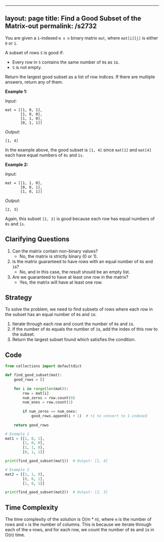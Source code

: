 
---
layout: page
title:  Find a Good Subset of the Matrix-out
permalink: /s2732
---
You are given a `1`-indexed `m x n` binary matrix `mat`, where `mat[i][j]` is either `0` or `1`.

A subset of rows `S` is good if:

- Every row in `S` contains the same number of `0`s as `1`s.
- `S` is not empty.

Return the largest good subset as a list of row indices. If there are multiple answers, return any of them.

**Example 1:**

*Input:*
```plaintext
mat = [[1, 0, 1], 
       [1, 0, 0], 
       [1, 1, 0], 
       [0, 1, 1]]
```
*Output:*
```plaintext
[1, 4]
```

In the example above, the good subset is `[1, 4]` since `mat[1]` and `mat[4]` each have equal numbers of `0s` and `1s`.

**Example 2:**

*Input:*
```plaintext
mat = [[1, 1, 0], 
       [0, 0, 1], 
       [1, 0, 1]]
```
*Output:*
```plaintext
[2, 3]
```

Again, this subset `[2, 3]` is good because each row has equal numbers of `0s` and `1s`.

## Clarifying Questions
1. Can the matrix contain non-binary values?
   - No, the matrix is strictly binary (0 or 1).
2. Is the matrix guaranteed to have rows with an equal number of `0`s and `1`s?
   - No, and in this case, the result should be an empty list.
3. Are we guaranteed to have at least one row in the matrix?
   - Yes, the matrix will have at least one row.

## Strategy
To solve the problem, we need to find subsets of rows where each row in the subset has an equal number of `0`s and `1`s:

1. Iterate through each row and count the number of `0`s and `1`s.
2. If the number of `0`s equals the number of `1`s, add the index of this row to the subset.
3. Return the largest subset found which satisfies the condition.

## Code

```python
from collections import defaultdict

def find_good_subset(mat):
    good_rows = []
    
    for i in range(len(mat)):
        row = mat[i]
        num_zeros = row.count(0)
        num_ones = row.count(1)
        
        if num_zeros == num_ones:
            good_rows.append(i + 1)  # +1 to convert to 1-indexed
    
    return good_rows

# Example 1
mat1 = [[1, 0, 1], 
        [1, 0, 0], 
        [1, 1, 0], 
        [0, 1, 1]]

print(find_good_subset(mat1))  # Output: [1, 4]

# Example 2
mat2 = [[1, 1, 0], 
        [0, 0, 1], 
        [1, 0, 1]]

print(find_good_subset(mat2))  # Output: [2, 3]
```

## Time Complexity
The time complexity of the solution is O(m * n), where `m` is the number of rows and `n` is the number of columns. This is because we iterate through each of the `m` rows, and for each row, we count the number of `0`s and `1`s in O(n) time.